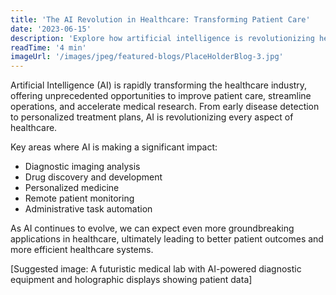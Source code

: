 ```yaml
---
title: 'The AI Revolution in Healthcare: Transforming Patient Care'
date: '2023-06-15'
description: 'Explore how artificial intelligence is revolutionizing healthcare, from diagnosis to treatment planning.'
readTime: '4 min'
imageUrl: '/images/jpeg/featured-blogs/PlaceHolderBlog-3.jpg'
---
```


Artificial Intelligence (AI) is rapidly transforming the healthcare industry, offering unprecedented opportunities to improve patient care, streamline operations, and accelerate medical research. From early disease detection to personalized treatment plans, AI is revolutionizing every aspect of healthcare.

Key areas where AI is making a significant impact:

- Diagnostic imaging analysis
- Drug discovery and development
- Personalized medicine
- Remote patient monitoring
- Administrative task automation

As AI continues to evolve, we can expect even more groundbreaking applications in healthcare, ultimately leading to better patient outcomes and more efficient healthcare systems.

[Suggested image: A futuristic medical lab with AI-powered diagnostic equipment and holographic displays showing patient data]
